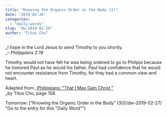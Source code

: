 ```yaml
---
title: "Knowing the Organic Order in the Body (2)"
date: "2019-02-26"
categories: 
  - "daily-words"
slug: "dw-2019-02-26"
author: "Titus Chu"
---
```


_I hope in the Lord Jesus to send Timothy to you shortly.  
__– Philippians 2:19_

Timothy would not have felt he was being ordered to go to Philippi because he honored Paul as he would his father. Paul had confidence that he would not encounter resistance from Timothy, for they had a common view and heart.

Adapted from _[Philippians: "That I May Gain Christ,"](/book-philippians/ "Go to the listing for this book")  
_by Titus Chu, page 158.

Tomorrow: [“Knowing the Organic Order in the Body” (3)](/dw-2019-02-27/ "Go to the entry for this "Daily Word"")
